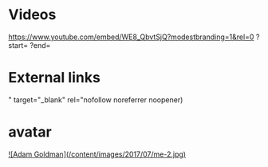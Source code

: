 # Videos
https://www.youtube.com/embed/WE8_QbvtSjQ?modestbranding=1&rel=0
?start=
?end=

# External links
" target="_blank" rel="nofollow noreferrer noopener)

# avatar
<a class="ending-avatar" href="/">
![Adam Goldman](/content/images/2017/07/me-2.jpg)
</a>
